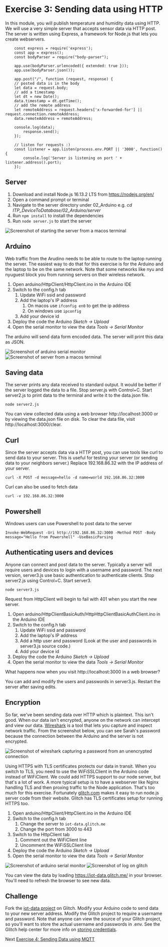 # Exercise 3: Sending data using HTTP

In this module, you will publish temperature and humidity data using HTTP. We will use a very simple server that accepts sensor data via HTTP post. The server is written using Express, a framework for Node.js that lets you create webservers.

        const express = require('express');
        const app = express();
        const bodyParser = require("body-parser");

        app.use(bodyParser.urlencoded({ extended: true }));
        app.use(bodyParser.json());

        app.post("/", function (request, response) {
        // posted data is in the body
        let data = request.body; 
        // add a timestamp
        let dt = new Date();
        data.timestamp = dt.getTime();
        // add the remote address
        let remoteAddress = request.headers['x-forwarded-for'] || request.connection.remoteAddress;
        data.remoteAddress = remoteAddress;
        
        console.log(data);
            response.send();
        });

        // listen for requests :)
        const listener = app.listen(process.env.PORT || '3000', function() {
            console.log('Server is listening on port ' + listener.address().port);
        });

## Server

1. Download and install Node.js 16.13.2 LTS from https://nodejs.org/en/
1. Open a command prompt or terminal
1. Navigate to the server directory under 02_Arduino e.g. *cd ITP_DeviceToDatabase/02_Arduino/server*
1. Run `npm install` to install the dependencies
1. Run `node server.js` to start the server 

![Screenshot of starting the server from a macos terminal](images/http-start-server.png)

## Arduino

Web traffic from the Arudino needs to be able to route to the laptop running the server. The easiest way to do that for this exercise is for the Arduino and the laptop to be on the same network. Note that some networks like nyu and nyuguest block you from running servers on their wireless network.

1. Open arduino/HttpClient/HttpClient.ino in the Arduino IDE
1. Switch to the config.h tab
    1. Update WiFi ssid and password
    1. Add the laptop's IP address
        1. On macos use `ifconfig en0` to get the ip address
        1. On windows use `ipconfig`
    1. Add your device id
1. Deploy the code the Arduino _Sketch -> Upload_
1. Open the serial monitor to view the data _Tools -> Serial Monitor_

The arduino will send data form encoded data. The server will print this data as JSON.

![Screenshot of arduino serial monitor](images/http-arduino.png)
![Screenshot of server from a macos terminal](images/http-server.png)

## Saving data 

The server prints any data received to standard output. It would be better if the server logged the data to a file. Stop server.js with Control+C. Start server2.js to print data to the terminal and write it to the data.json file.

    node server2.js

You can view collected data using a web browser http://localhost:3000 or by viewing the data.json file on disk. To clear the data file, visit http://localhost:3000/clear.

## Curl

Since the server accepts data via a HTTP post, you can use tools like curl to send data to your server. This is useful for testing your server (or sending data to your neighbors server.) Replace 192.168.86.32 with the IP address of your server.

    curl -X POST -d message=hello -d name=world 192.168.86.32:3000

Curl can also be used to fetch data

    curl -v 192.168.86.32:3000

## Powershell

Windows users can use Powershell to post data to the server

    Invoke-WebRequest -Uri http://192.168.86.32:3000 -Method POST -Body message="Hello from Powershell" -UseBasicParsing


## Authenticating users and devices

Anyone can connect and post data to the server. Typically a server will require users and devices to login with a username and password. The next version, server3.js use basic authentication to authenticate clients. Stop server2.js using Control+C.  Start server3.

    node server3.js

Request from HttpClient will begin to fail with 401 when you start the new server. 

1. Open arduino/HttpClientBasicAuth/HttpHttpClientBasicAuthClient.ino in the Arduino IDE
1. Switch to the config.h tab
    1. Update WiFi ssid and password
    1. Add the laptop's IP address
    1. Add a http user and password (Look at the user and passwords in server3.js source code.)
    1. Add your device id
1. Deploy the code the Arduino _Sketch -> Upload_
1. Open the serial monitor to view the data _Tools -> Serial Monitor_

What happens now when you visit http://localhost:3000 in a web browser?

You can add and modify the users and passwords in server3.js. Restart the server after saving edits.

## Encryption

So far, we've been sending data over HTTP which is plaintext. This isn't good. When our data isn't encrypted, anyone on the network can intercept and view our data. [Wireshark](https://www.wireshark.org/) is a tool that lets you capture and inspect network traffic. From the screenshot below, you can see Sarah's password because the connection between the Arduino and the server is not encrypted.

![Screenshot of wireshark capturing a password from an unencrypted connection](images/wireshark.png)

Using HTTPS with TLS certificates protects our data in transit. When you switch to TLS, you need to use the WiFiSSLClient in the Arduino code instead of WiFiClient. We could add HTTPS support to our node server, but that's a lot of work. A more typical setup is to have a webserver like Nginx handling TLS and then proxing traffic to the Node application. That's too much for this exercise. Fortunately [glitch.com](https://glitch.com/) makes it easy to run node.js server code from their website. Glitch has TLS certificates setup for running HTTPS too. 

1. Open arduino/HttpClient/HttpClient.ino in the Arduino IDE
1. Switch to the config.h tab
    1. Change the server to `iot-data.glitch.me`
    1. Change the port from 3000 to 443
1. Switch to the HttpClient tab
    1. Comment out the WiFiClient line
    1. Uncomment the WiFiSSLClient line
1. Deploy the code the Arduino _Sketch -> Upload_
1. Open the serial monitor to view the data _Tools -> Serial Monitor_

![Screenshot of arduino serial monitor](images/https-arduino-glitch.png)
![Screenshot of log on glitch](images/https-server-glitch.png)

You can view the data by loading https://iot-data.glitch.me/ in your browser. You'll need to refresh the browser to see new data. 

## Challenge
Fork the [iot-data project](https://glitch.com/~iot-data) on Glitch. Modify your Arduino code to send data to your new server address. Modify the Glitch project to require a username and password. Note that anyone can view the source of your Glitch project, so you'll want to store the actual username and passwords in .env. See the Glitch help center for more info on [storing credentials](https://glitch.com/help/env/).

Next [Exercise 4: Sending Data using MQTT](exercise4.md)

